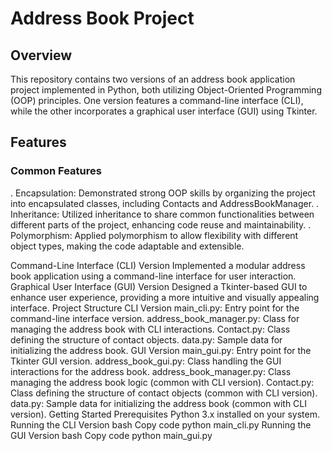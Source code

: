 # Address Book Project
## Overview
This repository contains two versions of an address book application project implemented in Python, both utilizing Object-Oriented Programming (OOP) principles. One version features a command-line interface (CLI), while the other incorporates a graphical user interface (GUI) using Tkinter.

## Features
### Common Features
. Encapsulation: Demonstrated strong OOP skills by organizing the project into encapsulated classes, including Contacts and AddressBookManager.
. Inheritance: Utilized inheritance to share common functionalities between different parts of the project, enhancing code reuse and maintainability.
. Polymorphism: Applied polymorphism to allow flexibility with different object types, making the code adaptable and extensible.

Command-Line Interface (CLI) Version
Implemented a modular address book application using a command-line interface for user interaction.
Graphical User Interface (GUI) Version
Designed a Tkinter-based GUI to enhance user experience, providing a more intuitive and visually appealing interface.
Project Structure
CLI Version
main_cli.py: Entry point for the command-line interface version.
address_book_manager.py: Class for managing the address book with CLI interactions.
Contact.py: Class defining the structure of contact objects.
data.py: Sample data for initializing the address book.
GUI Version
main_gui.py: Entry point for the Tkinter GUI version.
address_book_gui.py: Class handling the GUI interactions for the address book.
address_book_manager.py: Class managing the address book logic (common with CLI version).
Contact.py: Class defining the structure of contact objects (common with CLI version).
data.py: Sample data for initializing the address book (common with CLI version).
Getting Started
Prerequisites
Python 3.x installed on your system.
Running the CLI Version
bash
Copy code
python main_cli.py
Running the GUI Version
bash
Copy code
python main_gui.py

